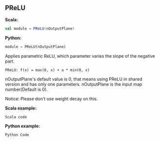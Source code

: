 ## PReLU ##

**Scala:**
```scala
val module = PReLU(nOutputPlane)
```
**Python:**
```python
module = PReLU(nOutputPlane)
```

Applies parametric ReLU, which parameter varies the slope of the negative part.

```
PReLU: f(x) = max(0, x) + a * min(0, x)
```
nOutputPlane's default value is 0, that means using PReLU in shared version and has
only one parameters. nOutputPlane is the input map number(Default is 0).

Notice: Please don't use weight decay on this.

**Scala example:**
```scala
Scala code
```

**Python example:**
```python
Python Code
```
